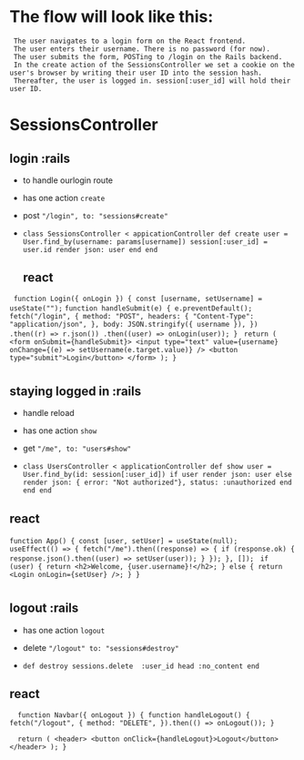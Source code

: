 # The flow will look like this:

     The user navigates to a login form on the React frontend.
     The user enters their username. There is no password (for now).
     The user submits the form, POSTing to /login on the Rails backend.
     In the create action of the SessionsController we set a cookie on the user's browser by writing their user ID into the session hash.
     Thereafter, the user is logged in. session[:user_id] will hold their user ID.

# SessionsController 
## login :rails
- to handle ourlogin route
- has one action `create` 
- post `"/login", to: "sessions#create"`

- `class SessionsController < appicationController
  def create
  user = User.find_by(username: params[username])
  session[:user_id] = user.id
  render json: user
  end
  end`

  ## react
`  function Login({ onLogin }) {
  const [username, setUsername] = useState("");
`
 ` function handleSubmit(e) {
    e.preventDefault();
    fetch("/login", {
      method: "POST",
      headers: {
        "Content-Type": "application/json",
      },
      body: JSON.stringify({ username }),
    })
      .then((r) => r.json())
      .then((user) => onLogin(user));
  }
`
`  return (
    <form onSubmit={handleSubmit}>
      <input
        type="text"
        value={username}
        onChange={(e) => setUsername(e.target.value)}
      />
      <button type="submit">Login</button>
    </form>
  );
}
`
#
## staying logged in :rails
- handle reload
- has one action `show`
- get `"/me", to: "users#show"`
  
- `class UsersController < applicationController
def show
user = User.find_by(id: session[:user_id])
if user
    render json: user
else 
render json: { error: "Not authorized"}, status: :unauthorized
end
end
end`

## react
`function App() {
  const [user, setUser] = useState(null);
`
`  useEffect(() => {
    fetch("/me").then((response) => {
      if (response.ok) {
        response.json().then((user) => setUser(user));
      }
    });
  }, []);
`
 ` if (user) {
    return <h2>Welcome, {user.username}!</h2>;
  } else {
    return <Login onLogin={setUser} />;
  }
}`

#
## logout :rails
- has one action `logout`
- delete `"/logout" to: "sessions#destroy"`

- `def destroy sessions.delete 
  :user_id
  head :no_content
end`

## react
`  function Navbar({ onLogout }) {
  function handleLogout() {
    fetch("/logout", {
      method: "DELETE",
    }).then(() => onLogout());
  }`

`  return (
    <header>
      <button onClick={handleLogout}>Logout</button>
    </header>
  );
}`
#
